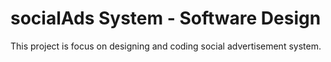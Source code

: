 # socialAds System - Software Design
This project is focus on designing and coding social advertisement system.
